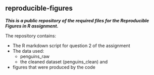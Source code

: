 ## reproducible-figures
***This is a public repository of the required files for the Reproducible Figures in R assignment.***

The repository contains:
- The R markdown script for question 2 of the assignment 
- The data used: 
  - penguins_raw 
  - the cleaned dataset (penguins_clean) and
- figures that were produced by the code

